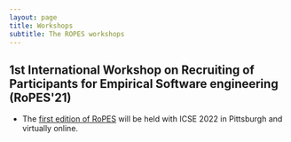 ```yaml
---
layout: page
title: Workshops
subtitle: The ROPES workshops
---
```


## 1st International Workshop on Recruiting of Participants for Empirical Software engineering  (RoPES'21) 

- The [first edition of RoPES](/ropes22/) will be held with ICSE 2022 in Pittsburgh and virtually online.

